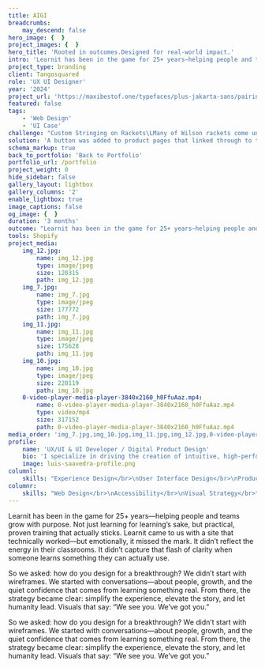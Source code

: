 ```yaml
---
title: AIGI
breadcrumbs:
    may_descend: false
hero_image: {  }
project_images: {  }
hero_title: 'Rooted in outcomes.Designed for real-world impact.'
intro: 'Learnit has been in the game for 25+ years—helping people and teams grow with purpose. Not just learning for learning’s sake, but practical, proven training that actually sticks. Learnit came to us with a site that technically worked—but emotionally, it missed the mark. It didn’t reflect the energy in their classrooms. It didn’t capture that flash of clarity when someone learns something they can actually use.'
project_type: branding
client: Tangosquared
role: 'UX UI Designer'
year: '2024'
project_url: 'https://maxibestof.one/typefaces/plus-jakarta-sans/pairing/prompt'
featured: false
tags:
    - 'Web Design'
    - 'UI Case'
challenge: "Custom Stringing on Rackets\LMany of Wilson rackets come unstrung. \LIt was therefore important for us to allow customers to add strings to their racket."
solution: 'A button was added to product pages that linked through to their global customiser tool. By utilising URL parameters we were able to get product data passed back to the Shopify cart, ensuring the conversion was able to take place via Shopify.'
schema_markup: true
back_to_portfolio: 'Back to Portfolio'
portfolio_url: /portfolio
project_weight: 0
hide_sidebar: false
gallery_layout: lightbox
gallery_columns: '2'
enable_lightbox: true
image_captions: false
og_image: {  }
duration: '3 months'
outcome: "Learnit has been in the game for 25+ years—helping people and teams grow with purpose. Not just learning for learning’s sake, but practical, proven training that actually sticks. Learnit came to us with a site that technically worked—but emotionally, it missed the mark. It didn’t reflect the energy in their classrooms. It didn’t capture that flash of clarity when someone learns something they can actually use.\L\r\nSo we asked: how do you design for a breakthrough?\r\nWe didn’t start with wireframes. We started with conversations—about people, growth, and the quiet confidence that comes from learning something real. From there, the strategy became clear: simplify the experience, elevate the story, and let humanity lead. Visuals that say:\_“We see you. We’ve got you.”"
tools: Shopify
project_media:
    img_12.jpg:
        name: img_12.jpg
        type: image/jpeg
        size: 120315
        path: img_12.jpg
    img_7.jpg:
        name: img_7.jpg
        type: image/jpeg
        size: 177772
        path: img_7.jpg
    img_11.jpg:
        name: img_11.jpg
        type: image/jpeg
        size: 175628
        path: img_11.jpg
    img_10.jpg:
        name: img_10.jpg
        type: image/jpeg
        size: 220119
        path: img_10.jpg
    0-video-player-media-player-3840x2160_h0FfuAaz.mp4:
        name: 0-video-player-media-player-3840x2160_h0FfuAaz.mp4
        type: video/mp4
        size: 317152
        path: 0-video-player-media-player-3840x2160_h0FfuAaz.mp4
media_order: 'img_7.jpg,img_10.jpg,img_11.jpg,img_12.jpg,0-video-player-media-player-3840x2160_h0FfuAaz.mp4,luis-saavedra-profile.png'
profile:
    name: 'UX/UI & UI Developer / Digital Product Design'
    bio: 'I specialize in driving the creation of intuitive, high-performing digital products across diverse platforms, leveraging expertise in UX, UI, and front-end development. Based in Melbourne, I focus on e-commerce CRO and robust design systems.'
    image: luis-saavedra-profile.png
columnl:
    skills: "Experience Design</br>\nUser Interface Design</br>\nProduct Design</br>"
columnr:
    skills: "Web Design</br>\nAccessibility</br>\nVisual Strategy</br>"
---
```


Learnit has been in the game for 25+ years—helping people and teams grow with purpose. Not just learning for learning’s sake, but practical, proven training that actually sticks. Learnit came to us with a site that technically worked—but emotionally, it missed the mark. It didn’t reflect the energy in their classrooms. It didn’t capture that flash of clarity when someone learns something they can actually use.

So we asked: how do you design for a breakthrough?
We didn’t start with wireframes. We started with conversations—about people, growth, and the quiet confidence that comes from learning something real. From there, the strategy became clear: simplify the experience, elevate the story, and let humanity lead. Visuals that say: “We see you. We’ve got you.”

So we asked: how do you design for a breakthrough?
We didn’t start with wireframes. We started with conversations—about people, growth, and the quiet confidence that comes from learning something real. From there, the strategy became clear: simplify the experience, elevate the story, and let humanity lead. Visuals that say: “We see you. We’ve got you.”